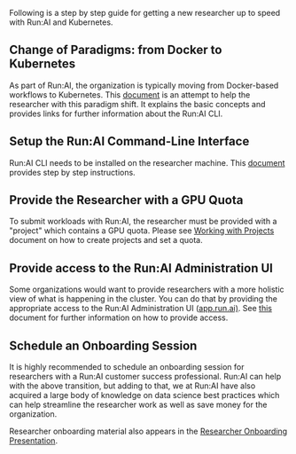 Following is a step by step guide for getting a new researcher up to speed with Run:AI and Kubernetes.

## Change of Paradigms: from Docker to Kubernetes 

As part of Run:AI, the organization is typically moving from Docker-based workflows to Kubernetes. This [document](docker-to-runai.md) is an attempt to help the researcher with this paradigm shift. It explains the basic concepts and provides links for further information about the Run:AI CLI.

## Setup the Run:AI Command-Line Interface

Run:AI CLI needs to be installed on the researcher machine. This [document](cli-install.md) provides step by step instructions.

## Provide the Researcher with a GPU Quota

To submit workloads with Run:AI, the researcher must be provided with a "project" which contains a GPU quota. Please see [Working with Projects](../Admin-User-Interface-Setup/Working-with-Projects.md) document on how to create projects and set a quota.

## Provide access to the Run:AI Administration UI

Some organizations would want to provide researchers with a more holistic view of what is happening in the cluster. You can do that by providing the appropriate access to the Run:AI Administration UI (<a href="https://app.run.ai" target="_self">app.run.ai)</a>. See [this](https://support.run.ai/hc/en-us/articles/360011591340-Working-with-Admin-UI-Users) document for further information on how to provide access. 

## Schedule an Onboarding Session

It is highly recommended to schedule an onboarding session for researchers with a Run:AI customer success professional. Run:AI can help with the above transition, but adding to that, we at Run:AI have also acquired a large body of knowledge on data science best practices which can help streamline the researcher work as well as save money for the organization. 

Researcher onboarding material also appears in the [Researcher Onboarding Presentation](../../Researcher/Presentations/Researcher-Onboarding-Presentation.md).

 
 
 